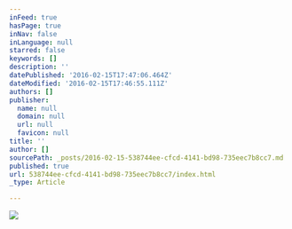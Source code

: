 ```yaml
---
inFeed: true
hasPage: true
inNav: false
inLanguage: null
starred: false
keywords: []
description: ''
datePublished: '2016-02-15T17:47:06.464Z'
dateModified: '2016-02-15T17:46:55.111Z'
authors: []
publisher:
  name: null
  domain: null
  url: null
  favicon: null
title: ''
author: []
sourcePath: _posts/2016-02-15-538744ee-cfcd-4141-bd98-735eec7b8cc7.md
published: true
url: 538744ee-cfcd-4141-bd98-735eec7b8cc7/index.html
_type: Article

---
```

![](https://the-grid-user-content.s3-us-west-2.amazonaws.com/cf05cf4f-f6ff-40c4-8812-a9cf27beea44.jpg)